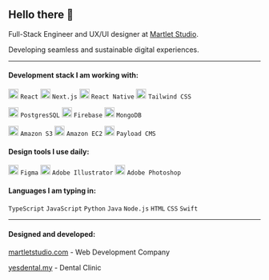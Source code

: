 ## Hello there 👋
Full-Stack Engineer and UX/UI designer at [Martlet Studio](https://www.martletstudio.com).

Developing seamless and sustainable digital experiences. 

---

#### Development stack I am working with: 

<img src="https://icon.icepanel.io/Technology/svg/React.svg" alt="react" width="20"/> `React`
<img src="https://icon.icepanel.io/Technology/svg/Next.js.svg" alt="next.js" width="20"/> `Next.js`
<img src="https://www.scorchsoft.com/public/capabilities/head/react-native-logo-square.webp" alt="reactnative" width="20"/> `React Native`
<img src="https://icon.icepanel.io/Technology/svg/Tailwind-CSS.svg" alt="tailwindcss" width="20"/> `Tailwind CSS`

<img src="https://icon.icepanel.io/Technology/svg/PostgresSQL.svg" alt="postgressql" width="20"/> `PostgresSQL`
<img src="https://icon.icepanel.io/Technology/svg/Firebase.svg" alt="firebase" width="20"/> `Firebase`
<img src="https://www.svgrepo.com/show/331488/mongodb.svg" alt="mongoDB" width="20"/> `MongoDB`

<img src="https://everythingdevops.dev/content/images/2023/08/Amazon-S3-Logo.svg.png" alt="amazons3" width="20"/> `Amazon S3`
<img src="https://upload.wikimedia.org/wikipedia/commons/thumb/b/b9/AWS_Simple_Icons_Compute_Amazon_EC2_Instances.svg/1200px-AWS_Simple_Icons_Compute_Amazon_EC2_Instances.svg.png" alt="amazonec2" width="20"/> `Amazon EC2`
<img src="https://payloadcms.com/apple-icon.png?1be71cc371876318" alt="payloadcms" width="20"/> `Payload CMS`




#### Design tools I use daily: 

<img src="https://icon.icepanel.io/Technology/svg/Figma.svg" alt="Figma" width="20"/> `Figma`
<img src="https://icon.icepanel.io/Technology/svg/Adobe-Illustrator.svg" alt="Adobe Illustrator" width="20"/> `Adobe Illustrator`
<img src="https://icon.icepanel.io/Technology/svg/Adobe-Photoshop.svg" alt="Adobe Photoshop" width="20"/> `Adobe Photoshop`

#### Languages I am typing in: 

`TypeScript` `JavaScript` `Python` `Java` `Node.js` `HTML` `CSS` `Swift`

---

#### Designed and developed:

[martletstudio.com](https://www.martletstudio.com) - Web Development Company

[yesdental.my](https://www.yesdental.my) - Dental Clinic
